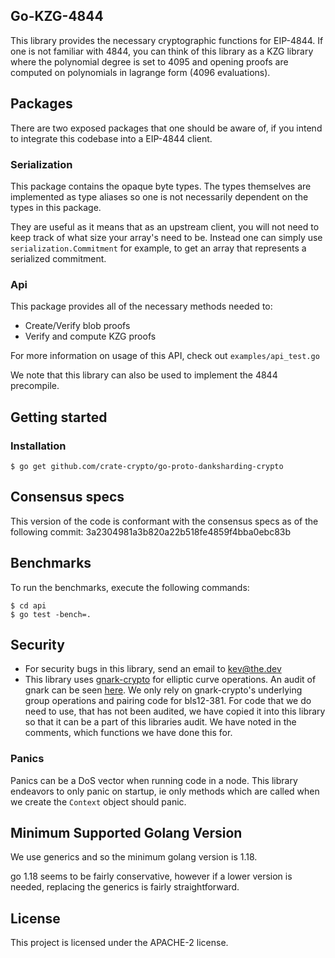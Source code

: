 ## Go-KZG-4844

This library provides the necessary cryptographic functions for EIP-4844. If one is not familiar with 4844, you can think of this library as a KZG library where the polynomial degree is set to 4095 and opening proofs are computed on polynomials in lagrange form (4096 evaluations).

## Packages

There are two exposed packages that one should be aware of, if you intend to integrate this
codebase into a EIP-4844 client.

### Serialization

This package contains the opaque byte types. The types themselves are implemented as type aliases so one is not necessarily dependent on the types in this package.

They are useful as it means that as an upstream client, you will not need to keep track of what size your array's need to be. Instead one can simply use `serialization.Commitment` for example, to get an array that represents a serialized commitment.

### Api

This package provides all of the necessary methods needed to:

- Create/Verify blob proofs
- Verify and compute KZG proofs

For more information on usage of this API, check out `examples/api_test.go`

We note that this library can also be used to implement the 4844 precompile.
## Getting started

### Installation 

```
$ go get github.com/crate-crypto/go-proto-danksharding-crypto
```


## Consensus specs

This version of the code is conformant with the consensus specs as of the following commit:
3a2304981a3b820a22b518fe4859f4bba0ebc83b

## Benchmarks

To run the benchmarks, execute the following commands:

```
$ cd api
$ go test -bench=.
```

## Security

- For security bugs in this library, send an email to kev@the.dev
- This library uses [gnark-crypto](https://github.com/ConsenSys/gnark-crypto/tree/master) for elliptic curve operations. An audit of gnark can be seen [here](https://github.com/ConsenSys/gnark-crypto/blob/master/audit_oct2022.pdf). We only rely on gnark-crypto's underlying group operations and pairing code for bls12-381. For code that we do need to use, that has not been audited, we have copied it into this library so that it can be a part of this libraries audit. We have noted in the comments, which functions we have done this for. 

### Panics

Panics can be a DoS vector when running code in a node. This library endeavors to only panic on startup, ie only methods which are called when we create the `Context` object should panic.

## Minimum Supported Golang Version

We use generics and so the minimum golang version is 1.18.

go 1.18 seems to be fairly conservative, however if a lower version is needed,
replacing the generics is fairly straightforward.

## License

This project is licensed under the APACHE-2 license.